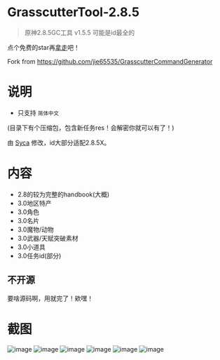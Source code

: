 # GrasscutterTool-2.8.5
> 原神2.8.5GC工具 v1.5.5
> 可能是id最全的

点个免费的star再[拿走](https://github.com/TeyvatL/GrasscutterTool-2.8.5/releases)吧！

Fork from https://github.com/jie65535/GrasscutterCommandGenerator

# 说明
 - 只支持 `简体中文`

(目录下有个压缩包，包含新任务res！会解密你就可以有了！)

由 [Syca](https://github.com/Sycamore0) 修改，id大部分适配2.8.5X。

# 内容
 - 2.8的较为完整的handbook(大概)
 - 3.0地区特产
 - 3.0角色
 - 3.0名片
 - 3.0魔物/动物
 - 3.0武器/天赋突破素材
 - 3.0小道具
 - 3.0任务id(部分)

## 不开源
要啥源码啊，用就完了！欸嘿！

# 截图
![image](https://user-images.githubusercontent.com/64587684/181867188-c31785d3-00cf-4670-890f-2d9789848635.png)
![image](https://user-images.githubusercontent.com/64587684/181867146-4ad75bce-6a25-4007-9899-697035ca441f.png)
![image](https://user-images.githubusercontent.com/64587684/181867162-6fcb6402-1c8b-4efd-bd3d-c2e694c990e6.png)
![image](https://user-images.githubusercontent.com/64587684/181867174-abe72e26-1030-4342-aa47-f83354daaf43.png)
![image](https://user-images.githubusercontent.com/64587684/181867167-65011d7c-6665-43d4-87a3-aa4e815da677.png)
![image](https://user-images.githubusercontent.com/64587684/181867194-814cf34e-92ea-4d33-ac6a-9bb7ddfe2202.png)

